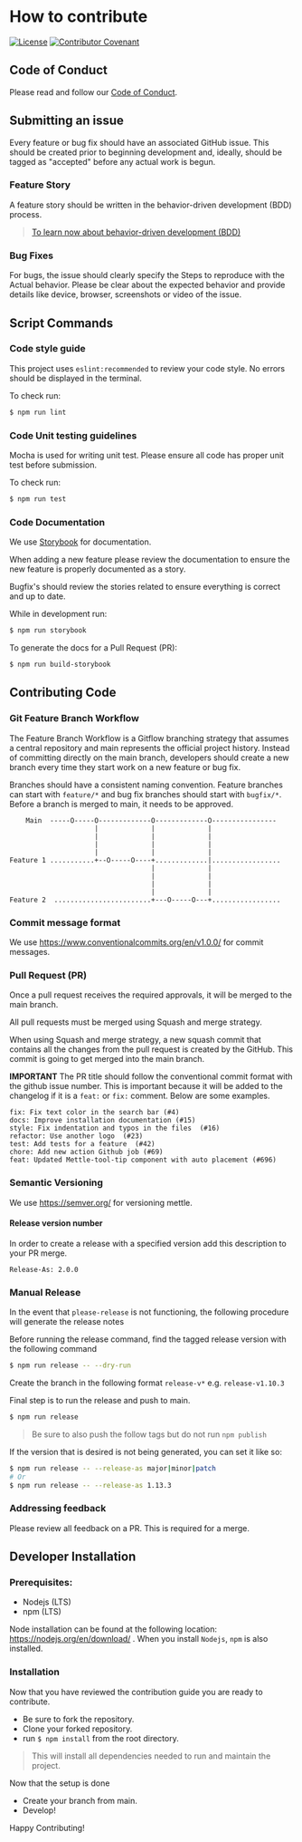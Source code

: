# How to contribute
[![License](https://img.shields.io/badge/License-Apache_2.0-blue.svg)](LICENSE)
[![Contributor Covenant](https://img.shields.io/badge/Contributor%20Covenant-2.1-4baaaa.svg)](CODE_OF_CONDUCT.md)

## Code of Conduct

Please read and follow our [Code of Conduct](CODE_OF_CONDUCT.md).

## Submitting an issue

Every feature or bug fix should have an associated GitHub issue. This should be created prior to beginning development and, ideally, should be tagged as "accepted" before any actual work is begun.

### Feature Story

A feature story should be written in the behavior-driven development (BDD) process.

> [To learn now about behavior-driven development (BDD)](https://en.wikipedia.org/wiki/Behavior-driven_development)

### Bug Fixes

For bugs, the issue should clearly specify the Steps to reproduce with the Actual behavior. Please be clear about the expected behavior and provide details like device, browser, screenshots or video of the issue.

## Script Commands

### Code style guide

This project uses `eslint:recommended` to review your code style.  No errors should be displayed in the terminal.

To check run:
```sh
$ npm run lint
```


### Code Unit testing guidelines

Mocha is used for writing unit test.  Please ensure all code has proper unit test before submission.  

To check run:
```sh
$ npm run test
```

### Code Documentation

We use [Storybook](https://storybook.js.org/) for documentation.

When adding a new feature please review the documentation to ensure the new feature is properly documented as a story. 

Bugfix's should review the stories related to ensure everything is correct and up to date.

While in development run:
```sh
$ npm run storybook
```

To generate the docs for a Pull Request (PR):
```sh
$ npm run build-storybook
```

## Contributing Code

### Git Feature Branch Workflow

The Feature Branch Workflow is a Gitflow branching strategy that assumes a central repository and main represents the official project history. Instead of committing directly on the main branch, developers should create a new branch every time they start work on a new feature or bug fix. 

Branches should have a consistent naming convention. Feature branches can start with `feature/*` and bug fix branches should start with `bugfix/*`. Before a branch is merged to main, it needs to be approved.

```
    Main  -----O-----O-------------O-------------O----------------
                     |             |             |
                     |             |             |
                     |             |             |
                     |             |             |
Feature 1 ...........+--O-----O----+.............|.................
                                   |             |
                                   |             |
                                   |             |
                                   |             |
Feature 2  ........................+---O-----O---+.................
```

### Commit message format

We use https://www.conventionalcommits.org/en/v1.0.0/ for commit messages.  

### Pull Request (PR)

Once a pull request receives the required approvals, it will be merged to the main branch.

All pull requests must be merged using Squash and merge strategy.

When using Squash and merge strategy, a new squash commit that contains all the changes from the pull request is created by the GitHub. This commit is going to get merged into the main branch.

**IMPORTANT**
The PR title should follow the conventional commit format with the github issue number.  This is important because it will be added to the changelog if it is a `feat:` or `fix:` comment. Below are some examples.

```
fix: Fix text color in the search bar (#4)
docs: Improve installation documentation (#15)
style: Fix indentation and typos in the files  (#16)
refactor: Use another logo  (#23)
test: Add tests for a feature  (#42)
chore: Add new action Github job (#69)
feat: Updated Mettle-tool-tip component with auto placement (#696) 
```

### Semantic Versioning

We use https://semver.org/ for versioning mettle.


#### Release version number

In order to create a release with a specified version add this description to your PR merge.

```
Release-As: 2.0.0
```

### Manual Release

In the event that `please-release` is not functioning, the following procedure will
generate the release notes

Before running the release command, find the tagged release version with the following command

```sh
$ npm run release -- --dry-run
```

Create the branch in the following format `release-v*` e.g. `release-v1.10.3`

Final step is to run the release and push to main.

```sh
$ npm run release
```

> Be sure to also push the follow tags but do not run `npm publish`

If the version that is desired is not being generated, you can set it like so:

```sh
$ npm run release -- --release-as major|minor|patch
# Or
$ npm run release -- --release-as 1.13.3
```

### Addressing feedback

Please review all feedback on a PR.  This is required for a merge.

## Developer Installation

### Prerequisites:

* Nodejs (LTS)
* npm (LTS)

Node installation can be found at the following location: https://nodejs.org/en/download/ . When you install `Nodejs`, `npm` is also installed.

### Installation

Now that you have reviewed the contribution guide you are ready to contribute.

- Be sure to fork the repository.
- Clone your forked repository.
- run `$ npm install` from the root directory.

> This will install all dependencies needed to run and maintain the project.

Now that the setup is done
- Create your branch from main.
- Develop!

Happy Contributing!
